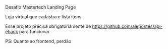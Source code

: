 

Desafio Mastertech Landing Page

Loja virtual que cadastra e lista itens

Esse projeto precisa obrigatoriamente de https://github.com/alepontes/api-ehack para funcionar

PS: Quanto ao frontend, perdão 
